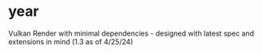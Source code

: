 # year
Vulkan Render with minimal dependencies - designed with latest spec and extensions in mind (1.3 as of 4/25/24)
